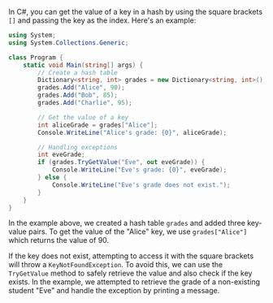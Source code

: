 In C#, you can get the value of a key in a hash by using the square brackets `[]` and passing the key as the index. Here's an example:

```csharp
using System;
using System.Collections.Generic;

class Program {
    static void Main(string[] args) {
        // Create a hash table
        Dictionary<string, int> grades = new Dictionary<string, int>();
        grades.Add("Alice", 90);
        grades.Add("Bob", 85);
        grades.Add("Charlie", 95);

        // Get the value of a key
        int aliceGrade = grades["Alice"];
        Console.WriteLine("Alice's grade: {0}", aliceGrade);

        // Handling exceptions
        int eveGrade;
        if (grades.TryGetValue("Eve", out eveGrade)) {
            Console.WriteLine("Eve's grade: {0}", eveGrade);
        } else {
            Console.WriteLine("Eve's grade does not exist.");
        }
    }
}
```

In the example above, we created a hash table `grades` and added three key-value pairs. To get the value of the "Alice" key, we use `grades["Alice"]` which returns the value of 90. 

If the key does not exist, attempting to access it with the square brackets will throw a `KeyNotFoundException`. To avoid this, we can use the `TryGetValue` method to safely retrieve the value and also check if the key exists. In the example, we attempted to retrieve the grade of a non-existing student "Eve" and handle the exception by printing a message.
